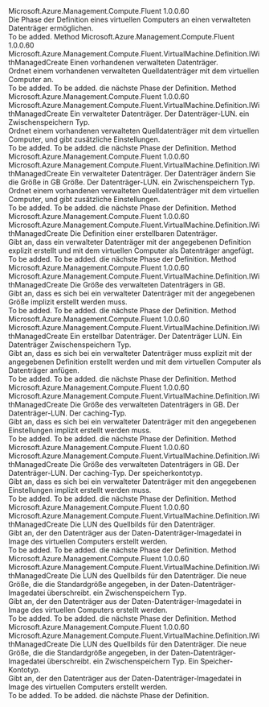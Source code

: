 <Type Name="IWithManagedDataDisk" FullName="Microsoft.Azure.Management.Compute.Fluent.VirtualMachine.Definition.IWithManagedDataDisk">
  <TypeSignature Language="C#" Value="public interface IWithManagedDataDisk" />
  <TypeSignature Language="ILAsm" Value=".class public interface auto ansi abstract IWithManagedDataDisk" />
  <TypeSignature Language="DocId" Value="T:Microsoft.Azure.Management.Compute.Fluent.VirtualMachine.Definition.IWithManagedDataDisk" />
  <TypeSignature Language="VB.NET" Value="Public Interface IWithManagedDataDisk" />
  <TypeSignature Language="F#" Value="type IWithManagedDataDisk = interface" />
  <AssemblyInfo>
    <AssemblyName>Microsoft.Azure.Management.Compute.Fluent</AssemblyName>
    <AssemblyVersion>1.0.0.60</AssemblyVersion>
  </AssemblyInfo>
  <Interfaces />
  <Docs>
    <summary>
            Die Phase der Definition eines virtuellen Computers an einen verwalteten Datenträger ermöglichen.
            </summary>
    <remarks>To be added.</remarks>
  </Docs>
  <Members>
    <Member MemberName="WithExistingDataDisk">
      <MemberSignature Language="C#" Value="public Microsoft.Azure.Management.Compute.Fluent.VirtualMachine.Definition.IWithManagedCreate WithExistingDataDisk (Microsoft.Azure.Management.Compute.Fluent.IDisk disk);" />
      <MemberSignature Language="ILAsm" Value=".method public hidebysig newslot virtual instance class Microsoft.Azure.Management.Compute.Fluent.VirtualMachine.Definition.IWithManagedCreate WithExistingDataDisk(class Microsoft.Azure.Management.Compute.Fluent.IDisk disk) cil managed" />
      <MemberSignature Language="DocId" Value="M:Microsoft.Azure.Management.Compute.Fluent.VirtualMachine.Definition.IWithManagedDataDisk.WithExistingDataDisk(Microsoft.Azure.Management.Compute.Fluent.IDisk)" />
      <MemberSignature Language="VB.NET" Value="Public Function WithExistingDataDisk (disk As IDisk) As IWithManagedCreate" />
      <MemberSignature Language="F#" Value="abstract member WithExistingDataDisk : Microsoft.Azure.Management.Compute.Fluent.IDisk -&gt; Microsoft.Azure.Management.Compute.Fluent.VirtualMachine.Definition.IWithManagedCreate" Usage="iWithManagedDataDisk.WithExistingDataDisk disk" />
      <MemberType>Method</MemberType>
      <AssemblyInfo>
        <AssemblyName>Microsoft.Azure.Management.Compute.Fluent</AssemblyName>
        <AssemblyVersion>1.0.0.60</AssemblyVersion>
      </AssemblyInfo>
      <ReturnValue>
        <ReturnType>Microsoft.Azure.Management.Compute.Fluent.VirtualMachine.Definition.IWithManagedCreate</ReturnType>
      </ReturnValue>
      <Parameters>
        <Parameter Name="disk" Type="Microsoft.Azure.Management.Compute.Fluent.IDisk" />
      </Parameters>
      <Docs>
        <param name="disk">Einen vorhandenen verwalteten Datenträger.</param>
        <summary>
            Ordnet einem vorhandenen verwalteten Quelldatenträger mit dem virtuellen Computer an.
            </summary>
        <returns>To be added.</returns>
        <remarks>To be added.</remarks>
        <return>die nächste Phase der Definition.</return>
      </Docs>
    </Member>
    <Member MemberName="WithExistingDataDisk">
      <MemberSignature Language="C#" Value="public Microsoft.Azure.Management.Compute.Fluent.VirtualMachine.Definition.IWithManagedCreate WithExistingDataDisk (Microsoft.Azure.Management.Compute.Fluent.IDisk disk, int lun, Microsoft.Azure.Management.Compute.Fluent.Models.CachingTypes cachingType);" />
      <MemberSignature Language="ILAsm" Value=".method public hidebysig newslot virtual instance class Microsoft.Azure.Management.Compute.Fluent.VirtualMachine.Definition.IWithManagedCreate WithExistingDataDisk(class Microsoft.Azure.Management.Compute.Fluent.IDisk disk, int32 lun, valuetype Microsoft.Azure.Management.Compute.Fluent.Models.CachingTypes cachingType) cil managed" />
      <MemberSignature Language="DocId" Value="M:Microsoft.Azure.Management.Compute.Fluent.VirtualMachine.Definition.IWithManagedDataDisk.WithExistingDataDisk(Microsoft.Azure.Management.Compute.Fluent.IDisk,System.Int32,Microsoft.Azure.Management.Compute.Fluent.Models.CachingTypes)" />
      <MemberSignature Language="VB.NET" Value="Public Function WithExistingDataDisk (disk As IDisk, lun As Integer, cachingType As CachingTypes) As IWithManagedCreate" />
      <MemberSignature Language="F#" Value="abstract member WithExistingDataDisk : Microsoft.Azure.Management.Compute.Fluent.IDisk * int * Microsoft.Azure.Management.Compute.Fluent.Models.CachingTypes -&gt; Microsoft.Azure.Management.Compute.Fluent.VirtualMachine.Definition.IWithManagedCreate" Usage="iWithManagedDataDisk.WithExistingDataDisk (disk, lun, cachingType)" />
      <MemberType>Method</MemberType>
      <AssemblyInfo>
        <AssemblyName>Microsoft.Azure.Management.Compute.Fluent</AssemblyName>
        <AssemblyVersion>1.0.0.60</AssemblyVersion>
      </AssemblyInfo>
      <ReturnValue>
        <ReturnType>Microsoft.Azure.Management.Compute.Fluent.VirtualMachine.Definition.IWithManagedCreate</ReturnType>
      </ReturnValue>
      <Parameters>
        <Parameter Name="disk" Type="Microsoft.Azure.Management.Compute.Fluent.IDisk" />
        <Parameter Name="lun" Type="System.Int32" />
        <Parameter Name="cachingType" Type="Microsoft.Azure.Management.Compute.Fluent.Models.CachingTypes" />
      </Parameters>
      <Docs>
        <param name="disk">Ein verwalteter Datenträger.</param>
        <param name="lun">Der Datenträger-LUN.</param>
        <param name="cachingType">ein Zwischenspeichern Typ.</param>
        <summary>
            Ordnet einem vorhandenen verwalteten Quelldatenträger mit dem virtuellen Computer, und gibt zusätzliche Einstellungen.
            </summary>
        <returns>To be added.</returns>
        <remarks>To be added.</remarks>
        <return>die nächste Phase der Definition.</return>
      </Docs>
    </Member>
    <Member MemberName="WithExistingDataDisk">
      <MemberSignature Language="C#" Value="public Microsoft.Azure.Management.Compute.Fluent.VirtualMachine.Definition.IWithManagedCreate WithExistingDataDisk (Microsoft.Azure.Management.Compute.Fluent.IDisk disk, int newSizeInGB, int lun, Microsoft.Azure.Management.Compute.Fluent.Models.CachingTypes cachingType);" />
      <MemberSignature Language="ILAsm" Value=".method public hidebysig newslot virtual instance class Microsoft.Azure.Management.Compute.Fluent.VirtualMachine.Definition.IWithManagedCreate WithExistingDataDisk(class Microsoft.Azure.Management.Compute.Fluent.IDisk disk, int32 newSizeInGB, int32 lun, valuetype Microsoft.Azure.Management.Compute.Fluent.Models.CachingTypes cachingType) cil managed" />
      <MemberSignature Language="DocId" Value="M:Microsoft.Azure.Management.Compute.Fluent.VirtualMachine.Definition.IWithManagedDataDisk.WithExistingDataDisk(Microsoft.Azure.Management.Compute.Fluent.IDisk,System.Int32,System.Int32,Microsoft.Azure.Management.Compute.Fluent.Models.CachingTypes)" />
      <MemberSignature Language="VB.NET" Value="Public Function WithExistingDataDisk (disk As IDisk, newSizeInGB As Integer, lun As Integer, cachingType As CachingTypes) As IWithManagedCreate" />
      <MemberSignature Language="F#" Value="abstract member WithExistingDataDisk : Microsoft.Azure.Management.Compute.Fluent.IDisk * int * int * Microsoft.Azure.Management.Compute.Fluent.Models.CachingTypes -&gt; Microsoft.Azure.Management.Compute.Fluent.VirtualMachine.Definition.IWithManagedCreate" Usage="iWithManagedDataDisk.WithExistingDataDisk (disk, newSizeInGB, lun, cachingType)" />
      <MemberType>Method</MemberType>
      <AssemblyInfo>
        <AssemblyName>Microsoft.Azure.Management.Compute.Fluent</AssemblyName>
        <AssemblyVersion>1.0.0.60</AssemblyVersion>
      </AssemblyInfo>
      <ReturnValue>
        <ReturnType>Microsoft.Azure.Management.Compute.Fluent.VirtualMachine.Definition.IWithManagedCreate</ReturnType>
      </ReturnValue>
      <Parameters>
        <Parameter Name="disk" Type="Microsoft.Azure.Management.Compute.Fluent.IDisk" />
        <Parameter Name="newSizeInGB" Type="System.Int32" />
        <Parameter Name="lun" Type="System.Int32" />
        <Parameter Name="cachingType" Type="Microsoft.Azure.Management.Compute.Fluent.Models.CachingTypes" />
      </Parameters>
      <Docs>
        <param name="disk">Ein verwalteter Datenträger.</param>
        <param name="newSizeInGB">Der Datenträger ändern Sie die Größe in GB Größe.</param>
        <param name="lun">Der Datenträger-LUN.</param>
        <param name="cachingType">ein Zwischenspeichern Typ.</param>
        <summary>
            Ordnet einem vorhandenen verwalteten Quelldatenträger mit dem virtuellen Computer, und gibt zusätzliche Einstellungen.
            </summary>
        <returns>To be added.</returns>
        <remarks>To be added.</remarks>
        <return>die nächste Phase der Definition.</return>
      </Docs>
    </Member>
    <Member MemberName="WithNewDataDisk">
      <MemberSignature Language="C#" Value="public Microsoft.Azure.Management.Compute.Fluent.VirtualMachine.Definition.IWithManagedCreate WithNewDataDisk (Microsoft.Azure.Management.ResourceManager.Fluent.Core.ResourceActions.ICreatable&lt;Microsoft.Azure.Management.Compute.Fluent.IDisk&gt; creatable);" />
      <MemberSignature Language="ILAsm" Value=".method public hidebysig newslot virtual instance class Microsoft.Azure.Management.Compute.Fluent.VirtualMachine.Definition.IWithManagedCreate WithNewDataDisk(class Microsoft.Azure.Management.ResourceManager.Fluent.Core.ResourceActions.ICreatable`1&lt;class Microsoft.Azure.Management.Compute.Fluent.IDisk&gt; creatable) cil managed" />
      <MemberSignature Language="DocId" Value="M:Microsoft.Azure.Management.Compute.Fluent.VirtualMachine.Definition.IWithManagedDataDisk.WithNewDataDisk(Microsoft.Azure.Management.ResourceManager.Fluent.Core.ResourceActions.ICreatable{Microsoft.Azure.Management.Compute.Fluent.IDisk})" />
      <MemberSignature Language="VB.NET" Value="Public Function WithNewDataDisk (creatable As ICreatable(Of IDisk)) As IWithManagedCreate" />
      <MemberSignature Language="F#" Value="abstract member WithNewDataDisk : Microsoft.Azure.Management.ResourceManager.Fluent.Core.ResourceActions.ICreatable&lt;Microsoft.Azure.Management.Compute.Fluent.IDisk&gt; -&gt; Microsoft.Azure.Management.Compute.Fluent.VirtualMachine.Definition.IWithManagedCreate" Usage="iWithManagedDataDisk.WithNewDataDisk creatable" />
      <MemberType>Method</MemberType>
      <AssemblyInfo>
        <AssemblyName>Microsoft.Azure.Management.Compute.Fluent</AssemblyName>
        <AssemblyVersion>1.0.0.60</AssemblyVersion>
      </AssemblyInfo>
      <ReturnValue>
        <ReturnType>Microsoft.Azure.Management.Compute.Fluent.VirtualMachine.Definition.IWithManagedCreate</ReturnType>
      </ReturnValue>
      <Parameters>
        <Parameter Name="creatable" Type="Microsoft.Azure.Management.ResourceManager.Fluent.Core.ResourceActions.ICreatable&lt;Microsoft.Azure.Management.Compute.Fluent.IDisk&gt;" />
      </Parameters>
      <Docs>
        <param name="creatable">Die Definition einer erstellbaren Datenträger.</param>
        <summary>
            Gibt an, dass ein verwalteter Datenträger mit der angegebenen Definition explizit erstellt und mit dem virtuellen Computer als Datenträger angefügt.
            </summary>
        <returns>To be added.</returns>
        <remarks>To be added.</remarks>
        <return>die nächste Phase der Definition.</return>
      </Docs>
    </Member>
    <Member MemberName="WithNewDataDisk">
      <MemberSignature Language="C#" Value="public Microsoft.Azure.Management.Compute.Fluent.VirtualMachine.Definition.IWithManagedCreate WithNewDataDisk (int sizeInGB);" />
      <MemberSignature Language="ILAsm" Value=".method public hidebysig newslot virtual instance class Microsoft.Azure.Management.Compute.Fluent.VirtualMachine.Definition.IWithManagedCreate WithNewDataDisk(int32 sizeInGB) cil managed" />
      <MemberSignature Language="DocId" Value="M:Microsoft.Azure.Management.Compute.Fluent.VirtualMachine.Definition.IWithManagedDataDisk.WithNewDataDisk(System.Int32)" />
      <MemberSignature Language="VB.NET" Value="Public Function WithNewDataDisk (sizeInGB As Integer) As IWithManagedCreate" />
      <MemberSignature Language="F#" Value="abstract member WithNewDataDisk : int -&gt; Microsoft.Azure.Management.Compute.Fluent.VirtualMachine.Definition.IWithManagedCreate" Usage="iWithManagedDataDisk.WithNewDataDisk sizeInGB" />
      <MemberType>Method</MemberType>
      <AssemblyInfo>
        <AssemblyName>Microsoft.Azure.Management.Compute.Fluent</AssemblyName>
        <AssemblyVersion>1.0.0.60</AssemblyVersion>
      </AssemblyInfo>
      <ReturnValue>
        <ReturnType>Microsoft.Azure.Management.Compute.Fluent.VirtualMachine.Definition.IWithManagedCreate</ReturnType>
      </ReturnValue>
      <Parameters>
        <Parameter Name="sizeInGB" Type="System.Int32" />
      </Parameters>
      <Docs>
        <param name="sizeInGB">Die Größe des verwalteten Datenträgers in GB.</param>
        <summary>
            Gibt an, dass es sich bei ein verwalteter Datenträger mit der angegebenen Größe implizit erstellt werden muss.
            </summary>
        <returns>To be added.</returns>
        <remarks>To be added.</remarks>
        <return>die nächste Phase der Definition.</return>
      </Docs>
    </Member>
    <Member MemberName="WithNewDataDisk">
      <MemberSignature Language="C#" Value="public Microsoft.Azure.Management.Compute.Fluent.VirtualMachine.Definition.IWithManagedCreate WithNewDataDisk (Microsoft.Azure.Management.ResourceManager.Fluent.Core.ResourceActions.ICreatable&lt;Microsoft.Azure.Management.Compute.Fluent.IDisk&gt; creatable, int lun, Microsoft.Azure.Management.Compute.Fluent.Models.CachingTypes cachingType);" />
      <MemberSignature Language="ILAsm" Value=".method public hidebysig newslot virtual instance class Microsoft.Azure.Management.Compute.Fluent.VirtualMachine.Definition.IWithManagedCreate WithNewDataDisk(class Microsoft.Azure.Management.ResourceManager.Fluent.Core.ResourceActions.ICreatable`1&lt;class Microsoft.Azure.Management.Compute.Fluent.IDisk&gt; creatable, int32 lun, valuetype Microsoft.Azure.Management.Compute.Fluent.Models.CachingTypes cachingType) cil managed" />
      <MemberSignature Language="DocId" Value="M:Microsoft.Azure.Management.Compute.Fluent.VirtualMachine.Definition.IWithManagedDataDisk.WithNewDataDisk(Microsoft.Azure.Management.ResourceManager.Fluent.Core.ResourceActions.ICreatable{Microsoft.Azure.Management.Compute.Fluent.IDisk},System.Int32,Microsoft.Azure.Management.Compute.Fluent.Models.CachingTypes)" />
      <MemberSignature Language="VB.NET" Value="Public Function WithNewDataDisk (creatable As ICreatable(Of IDisk), lun As Integer, cachingType As CachingTypes) As IWithManagedCreate" />
      <MemberSignature Language="F#" Value="abstract member WithNewDataDisk : Microsoft.Azure.Management.ResourceManager.Fluent.Core.ResourceActions.ICreatable&lt;Microsoft.Azure.Management.Compute.Fluent.IDisk&gt; * int * Microsoft.Azure.Management.Compute.Fluent.Models.CachingTypes -&gt; Microsoft.Azure.Management.Compute.Fluent.VirtualMachine.Definition.IWithManagedCreate" Usage="iWithManagedDataDisk.WithNewDataDisk (creatable, lun, cachingType)" />
      <MemberType>Method</MemberType>
      <AssemblyInfo>
        <AssemblyName>Microsoft.Azure.Management.Compute.Fluent</AssemblyName>
        <AssemblyVersion>1.0.0.60</AssemblyVersion>
      </AssemblyInfo>
      <ReturnValue>
        <ReturnType>Microsoft.Azure.Management.Compute.Fluent.VirtualMachine.Definition.IWithManagedCreate</ReturnType>
      </ReturnValue>
      <Parameters>
        <Parameter Name="creatable" Type="Microsoft.Azure.Management.ResourceManager.Fluent.Core.ResourceActions.ICreatable&lt;Microsoft.Azure.Management.Compute.Fluent.IDisk&gt;" />
        <Parameter Name="lun" Type="System.Int32" />
        <Parameter Name="cachingType" Type="Microsoft.Azure.Management.Compute.Fluent.Models.CachingTypes" />
      </Parameters>
      <Docs>
        <param name="creatable">Ein erstellbar Datenträger.</param>
        <param name="lun">Der Datenträger LUN.</param>
        <param name="cachingType">Ein Datenträger Zwischenspeichern Typ.</param>
        <summary>
            Gibt an, dass es sich bei ein verwalteter Datenträger muss explizit mit der angegebenen Definition erstellt werden und mit dem virtuellen Computer als Datenträger anfügen.
            </summary>
        <returns>To be added.</returns>
        <remarks>To be added.</remarks>
        <return>die nächste Phase der Definition.</return>
      </Docs>
    </Member>
    <Member MemberName="WithNewDataDisk">
      <MemberSignature Language="C#" Value="public Microsoft.Azure.Management.Compute.Fluent.VirtualMachine.Definition.IWithManagedCreate WithNewDataDisk (int sizeInGB, int lun, Microsoft.Azure.Management.Compute.Fluent.Models.CachingTypes cachingType);" />
      <MemberSignature Language="ILAsm" Value=".method public hidebysig newslot virtual instance class Microsoft.Azure.Management.Compute.Fluent.VirtualMachine.Definition.IWithManagedCreate WithNewDataDisk(int32 sizeInGB, int32 lun, valuetype Microsoft.Azure.Management.Compute.Fluent.Models.CachingTypes cachingType) cil managed" />
      <MemberSignature Language="DocId" Value="M:Microsoft.Azure.Management.Compute.Fluent.VirtualMachine.Definition.IWithManagedDataDisk.WithNewDataDisk(System.Int32,System.Int32,Microsoft.Azure.Management.Compute.Fluent.Models.CachingTypes)" />
      <MemberSignature Language="VB.NET" Value="Public Function WithNewDataDisk (sizeInGB As Integer, lun As Integer, cachingType As CachingTypes) As IWithManagedCreate" />
      <MemberSignature Language="F#" Value="abstract member WithNewDataDisk : int * int * Microsoft.Azure.Management.Compute.Fluent.Models.CachingTypes -&gt; Microsoft.Azure.Management.Compute.Fluent.VirtualMachine.Definition.IWithManagedCreate" Usage="iWithManagedDataDisk.WithNewDataDisk (sizeInGB, lun, cachingType)" />
      <MemberType>Method</MemberType>
      <AssemblyInfo>
        <AssemblyName>Microsoft.Azure.Management.Compute.Fluent</AssemblyName>
        <AssemblyVersion>1.0.0.60</AssemblyVersion>
      </AssemblyInfo>
      <ReturnValue>
        <ReturnType>Microsoft.Azure.Management.Compute.Fluent.VirtualMachine.Definition.IWithManagedCreate</ReturnType>
      </ReturnValue>
      <Parameters>
        <Parameter Name="sizeInGB" Type="System.Int32" />
        <Parameter Name="lun" Type="System.Int32" />
        <Parameter Name="cachingType" Type="Microsoft.Azure.Management.Compute.Fluent.Models.CachingTypes" />
      </Parameters>
      <Docs>
        <param name="sizeInGB">Die Größe des verwalteten Datenträgers in GB.</param>
        <param name="lun">Der Datenträger-LUN.</param>
        <param name="cachingType">Der caching-Typ.</param>
        <summary>
            Gibt an, dass es sich bei ein verwalteter Datenträger mit den angegebenen Einstellungen implizit erstellt werden muss.
            </summary>
        <returns>To be added.</returns>
        <remarks>To be added.</remarks>
        <return>die nächste Phase der Definition.</return>
      </Docs>
    </Member>
    <Member MemberName="WithNewDataDisk">
      <MemberSignature Language="C#" Value="public Microsoft.Azure.Management.Compute.Fluent.VirtualMachine.Definition.IWithManagedCreate WithNewDataDisk (int sizeInGB, int lun, Microsoft.Azure.Management.Compute.Fluent.Models.CachingTypes cachingType, Microsoft.Azure.Management.Compute.Fluent.Models.StorageAccountTypes storageAccountType);" />
      <MemberSignature Language="ILAsm" Value=".method public hidebysig newslot virtual instance class Microsoft.Azure.Management.Compute.Fluent.VirtualMachine.Definition.IWithManagedCreate WithNewDataDisk(int32 sizeInGB, int32 lun, valuetype Microsoft.Azure.Management.Compute.Fluent.Models.CachingTypes cachingType, valuetype Microsoft.Azure.Management.Compute.Fluent.Models.StorageAccountTypes storageAccountType) cil managed" />
      <MemberSignature Language="DocId" Value="M:Microsoft.Azure.Management.Compute.Fluent.VirtualMachine.Definition.IWithManagedDataDisk.WithNewDataDisk(System.Int32,System.Int32,Microsoft.Azure.Management.Compute.Fluent.Models.CachingTypes,Microsoft.Azure.Management.Compute.Fluent.Models.StorageAccountTypes)" />
      <MemberSignature Language="VB.NET" Value="Public Function WithNewDataDisk (sizeInGB As Integer, lun As Integer, cachingType As CachingTypes, storageAccountType As StorageAccountTypes) As IWithManagedCreate" />
      <MemberSignature Language="F#" Value="abstract member WithNewDataDisk : int * int * Microsoft.Azure.Management.Compute.Fluent.Models.CachingTypes * Microsoft.Azure.Management.Compute.Fluent.Models.StorageAccountTypes -&gt; Microsoft.Azure.Management.Compute.Fluent.VirtualMachine.Definition.IWithManagedCreate" Usage="iWithManagedDataDisk.WithNewDataDisk (sizeInGB, lun, cachingType, storageAccountType)" />
      <MemberType>Method</MemberType>
      <AssemblyInfo>
        <AssemblyName>Microsoft.Azure.Management.Compute.Fluent</AssemblyName>
        <AssemblyVersion>1.0.0.60</AssemblyVersion>
      </AssemblyInfo>
      <ReturnValue>
        <ReturnType>Microsoft.Azure.Management.Compute.Fluent.VirtualMachine.Definition.IWithManagedCreate</ReturnType>
      </ReturnValue>
      <Parameters>
        <Parameter Name="sizeInGB" Type="System.Int32" />
        <Parameter Name="lun" Type="System.Int32" />
        <Parameter Name="cachingType" Type="Microsoft.Azure.Management.Compute.Fluent.Models.CachingTypes" />
        <Parameter Name="storageAccountType" Type="Microsoft.Azure.Management.Compute.Fluent.Models.StorageAccountTypes" />
      </Parameters>
      <Docs>
        <param name="sizeInGB">Die Größe des verwalteten Datenträgers in GB.</param>
        <param name="lun">Der Datenträger-LUN.</param>
        <param name="cachingType">Der caching-Typ.</param>
        <param name="storageAccountType">Der speicherkontotyp.</param>
        <summary>
            Gibt an, dass es sich bei ein verwalteter Datenträger mit den angegebenen Einstellungen implizit erstellt werden muss.
            </summary>
        <returns>To be added.</returns>
        <remarks>To be added.</remarks>
        <return>die nächste Phase der Definition.</return>
      </Docs>
    </Member>
    <Member MemberName="WithNewDataDiskFromImage">
      <MemberSignature Language="C#" Value="public Microsoft.Azure.Management.Compute.Fluent.VirtualMachine.Definition.IWithManagedCreate WithNewDataDiskFromImage (int imageLun);" />
      <MemberSignature Language="ILAsm" Value=".method public hidebysig newslot virtual instance class Microsoft.Azure.Management.Compute.Fluent.VirtualMachine.Definition.IWithManagedCreate WithNewDataDiskFromImage(int32 imageLun) cil managed" />
      <MemberSignature Language="DocId" Value="M:Microsoft.Azure.Management.Compute.Fluent.VirtualMachine.Definition.IWithManagedDataDisk.WithNewDataDiskFromImage(System.Int32)" />
      <MemberSignature Language="VB.NET" Value="Public Function WithNewDataDiskFromImage (imageLun As Integer) As IWithManagedCreate" />
      <MemberSignature Language="F#" Value="abstract member WithNewDataDiskFromImage : int -&gt; Microsoft.Azure.Management.Compute.Fluent.VirtualMachine.Definition.IWithManagedCreate" Usage="iWithManagedDataDisk.WithNewDataDiskFromImage imageLun" />
      <MemberType>Method</MemberType>
      <AssemblyInfo>
        <AssemblyName>Microsoft.Azure.Management.Compute.Fluent</AssemblyName>
        <AssemblyVersion>1.0.0.60</AssemblyVersion>
      </AssemblyInfo>
      <ReturnValue>
        <ReturnType>Microsoft.Azure.Management.Compute.Fluent.VirtualMachine.Definition.IWithManagedCreate</ReturnType>
      </ReturnValue>
      <Parameters>
        <Parameter Name="imageLun" Type="System.Int32" />
      </Parameters>
      <Docs>
        <param name="imageLun">Die LUN des Quellbilds für den Datenträger.</param>
        <summary>
            Gibt an, der den Datenträger aus der Daten-Datenträger-Imagedatei in Image des virtuellen Computers erstellt werden.
            </summary>
        <returns>To be added.</returns>
        <remarks>To be added.</remarks>
        <return>die nächste Phase der Definition.</return>
      </Docs>
    </Member>
    <Member MemberName="WithNewDataDiskFromImage">
      <MemberSignature Language="C#" Value="public Microsoft.Azure.Management.Compute.Fluent.VirtualMachine.Definition.IWithManagedCreate WithNewDataDiskFromImage (int imageLun, int newSizeInGB, Microsoft.Azure.Management.Compute.Fluent.Models.CachingTypes cachingType);" />
      <MemberSignature Language="ILAsm" Value=".method public hidebysig newslot virtual instance class Microsoft.Azure.Management.Compute.Fluent.VirtualMachine.Definition.IWithManagedCreate WithNewDataDiskFromImage(int32 imageLun, int32 newSizeInGB, valuetype Microsoft.Azure.Management.Compute.Fluent.Models.CachingTypes cachingType) cil managed" />
      <MemberSignature Language="DocId" Value="M:Microsoft.Azure.Management.Compute.Fluent.VirtualMachine.Definition.IWithManagedDataDisk.WithNewDataDiskFromImage(System.Int32,System.Int32,Microsoft.Azure.Management.Compute.Fluent.Models.CachingTypes)" />
      <MemberSignature Language="VB.NET" Value="Public Function WithNewDataDiskFromImage (imageLun As Integer, newSizeInGB As Integer, cachingType As CachingTypes) As IWithManagedCreate" />
      <MemberSignature Language="F#" Value="abstract member WithNewDataDiskFromImage : int * int * Microsoft.Azure.Management.Compute.Fluent.Models.CachingTypes -&gt; Microsoft.Azure.Management.Compute.Fluent.VirtualMachine.Definition.IWithManagedCreate" Usage="iWithManagedDataDisk.WithNewDataDiskFromImage (imageLun, newSizeInGB, cachingType)" />
      <MemberType>Method</MemberType>
      <AssemblyInfo>
        <AssemblyName>Microsoft.Azure.Management.Compute.Fluent</AssemblyName>
        <AssemblyVersion>1.0.0.60</AssemblyVersion>
      </AssemblyInfo>
      <ReturnValue>
        <ReturnType>Microsoft.Azure.Management.Compute.Fluent.VirtualMachine.Definition.IWithManagedCreate</ReturnType>
      </ReturnValue>
      <Parameters>
        <Parameter Name="imageLun" Type="System.Int32" />
        <Parameter Name="newSizeInGB" Type="System.Int32" />
        <Parameter Name="cachingType" Type="Microsoft.Azure.Management.Compute.Fluent.Models.CachingTypes" />
      </Parameters>
      <Docs>
        <param name="imageLun">Die LUN des Quellbilds für den Datenträger.</param>
        <param name="newSizeInGB">Die neue Größe, die die Standardgröße angegeben, in der Daten-Datenträger-Imagedatei überschreibt.</param>
        <param name="cachingType">ein Zwischenspeichern Typ.</param>
        <summary>
            Gibt an, der den Datenträger aus der Daten-Datenträger-Imagedatei in Image des virtuellen Computers erstellt werden.
            </summary>
        <returns>To be added.</returns>
        <remarks>To be added.</remarks>
        <return>die nächste Phase der Definition.</return>
      </Docs>
    </Member>
    <Member MemberName="WithNewDataDiskFromImage">
      <MemberSignature Language="C#" Value="public Microsoft.Azure.Management.Compute.Fluent.VirtualMachine.Definition.IWithManagedCreate WithNewDataDiskFromImage (int imageLun, int newSizeInGB, Microsoft.Azure.Management.Compute.Fluent.Models.CachingTypes cachingType, Microsoft.Azure.Management.Compute.Fluent.Models.StorageAccountTypes storageAccountType);" />
      <MemberSignature Language="ILAsm" Value=".method public hidebysig newslot virtual instance class Microsoft.Azure.Management.Compute.Fluent.VirtualMachine.Definition.IWithManagedCreate WithNewDataDiskFromImage(int32 imageLun, int32 newSizeInGB, valuetype Microsoft.Azure.Management.Compute.Fluent.Models.CachingTypes cachingType, valuetype Microsoft.Azure.Management.Compute.Fluent.Models.StorageAccountTypes storageAccountType) cil managed" />
      <MemberSignature Language="DocId" Value="M:Microsoft.Azure.Management.Compute.Fluent.VirtualMachine.Definition.IWithManagedDataDisk.WithNewDataDiskFromImage(System.Int32,System.Int32,Microsoft.Azure.Management.Compute.Fluent.Models.CachingTypes,Microsoft.Azure.Management.Compute.Fluent.Models.StorageAccountTypes)" />
      <MemberSignature Language="VB.NET" Value="Public Function WithNewDataDiskFromImage (imageLun As Integer, newSizeInGB As Integer, cachingType As CachingTypes, storageAccountType As StorageAccountTypes) As IWithManagedCreate" />
      <MemberSignature Language="F#" Value="abstract member WithNewDataDiskFromImage : int * int * Microsoft.Azure.Management.Compute.Fluent.Models.CachingTypes * Microsoft.Azure.Management.Compute.Fluent.Models.StorageAccountTypes -&gt; Microsoft.Azure.Management.Compute.Fluent.VirtualMachine.Definition.IWithManagedCreate" Usage="iWithManagedDataDisk.WithNewDataDiskFromImage (imageLun, newSizeInGB, cachingType, storageAccountType)" />
      <MemberType>Method</MemberType>
      <AssemblyInfo>
        <AssemblyName>Microsoft.Azure.Management.Compute.Fluent</AssemblyName>
        <AssemblyVersion>1.0.0.60</AssemblyVersion>
      </AssemblyInfo>
      <ReturnValue>
        <ReturnType>Microsoft.Azure.Management.Compute.Fluent.VirtualMachine.Definition.IWithManagedCreate</ReturnType>
      </ReturnValue>
      <Parameters>
        <Parameter Name="imageLun" Type="System.Int32" />
        <Parameter Name="newSizeInGB" Type="System.Int32" />
        <Parameter Name="cachingType" Type="Microsoft.Azure.Management.Compute.Fluent.Models.CachingTypes" />
        <Parameter Name="storageAccountType" Type="Microsoft.Azure.Management.Compute.Fluent.Models.StorageAccountTypes" />
      </Parameters>
      <Docs>
        <param name="imageLun">Die LUN des Quellbilds für den Datenträger.</param>
        <param name="newSizeInGB">Die neue Größe, die die Standardgröße angegeben, in der Daten-Datenträger-Imagedatei überschreibt.</param>
        <param name="cachingType">ein Zwischenspeichern Typ.</param>
        <param name="storageAccountType">Ein Speicher-Kontotyp.</param>
        <summary>
            Gibt an, der den Datenträger aus der Daten-Datenträger-Imagedatei in Image des virtuellen Computers erstellt werden.
            </summary>
        <returns>To be added.</returns>
        <remarks>To be added.</remarks>
        <return>die nächste Phase der Definition.</return>
      </Docs>
    </Member>
  </Members>
</Type>